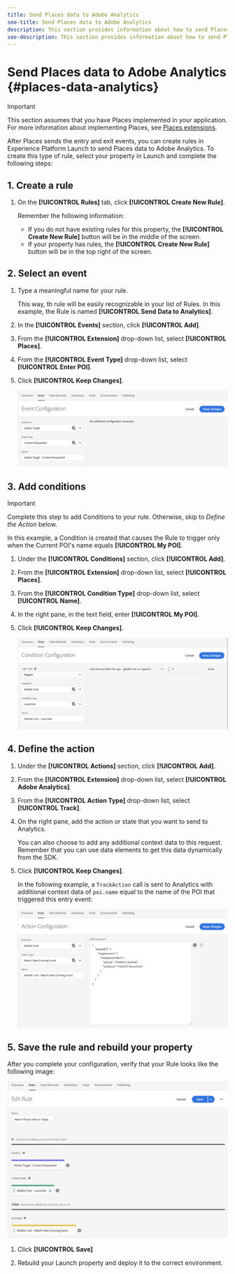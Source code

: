 ```yaml
---
title: Send Places data to Adobe Analytics
seo-title: Send Places data to Adobe Analytics
description: This section provides information about how to send Places data to Analytics.
seo-description: This section provides information about how to send Places data to Analytics. 
---
```


# Send Places data to Adobe Analytics {#places-data-analytics}


>[!IMPORTANT]
>
>This section assumes that you have Places implemented in your application. For more information about implementing Places, see [Places extensions](/help/places-ext-aep-sdks/places-extension/places-extension.md).

After Places sends the entry and exit events, you can create rules in Experience Platform Launch to send Places data to Adobe Analytics. To create this type of rule, select your property in Launch and complete the following steps:

## 1. Create a rule

1. On the **[!UICONTROL Rules]** tab, click **[!UICONTROL Create New Rule]**.

    Remember the following information:

    * If you do not have existing rules for this property, the **[!UICONTROL Create New Rule]** button will be in the middle of the screen.
    * If your property has rules, the **[!UICONTROL Create New Rule]** button will be in the top right of the screen.

## 2. Select an event

1. Type a meaningful name for your rule.

    This way, th rule will be easily recognizable in your list of Rules. In this example, the Rule is named **[!UICONTROL Send Data to Analytics]**.

2. In the **[!UICONTROL Events]** section, click **[!UICONTROL Add]**.

3. From the **[!UICONTROL Extension]** drop-down list, select **[!UICONTROL Places]**.

4. From the **[!UICONTROL Event Type]** drop-down list, select **[!UICONTROL Enter POI]**.

5. Click **[!UICONTROL Keep Changes]**.

   !["select an event"](/help/assets/ad-setEvent.png)


## 3. Add conditions

>[!IMPORTANT]
>
>Complete this step to add Conditions to your rule. Otherwise, skip to *Define the Action* below.

In this example, a Condition is created that causes the Rule to trigger only when the Current POI's name equals **[!UICONTROL My POI]**.

1. Under the **[!UICONTROL Conditions]** section, click **[!UICONTROL Add]**.

2. From the **[!UICONTROL Extension]** drop-down list, select **[!UICONTROL Places]**.

3. From the **[!UICONTROL Condition Type]** drop-down list, select **[!UICONTROL Name]**.

4. In the right pane, in the text field, enter **[!UICONTROL My POI]**.

5. Click **[!UICONTROL Keep Changes]**.

   !["set a condition"](/help/assets/ad-setCondition.png)


## 4. Define the action

1. Under the **[!UICONTROL Actions]** section, click **[!UICONTROL Add]**.

2. From the **[!UICONTROL Extension]** drop-down list, select **[!UICONTROL Adobe Analytics]**.  

3. From the **[!UICONTROL Action Type]** drop-down list, select **[!UICONTROL Track]**.

4. On the right pane, add the action or state that you want to send to Analytics. 

    You can also choose to add any additional context data to this request. Remember that you can use data elements to get this data dynamically from the SDK.

5. Click **[!UICONTROL Keep Changes]**.

    In the following example, a `TrackAction` call is sent to Analytics with additional context data of `poi.name` equal to the name of the POI that triggered this entry event:

    !["set an action"](/help/assets/ad-setAction.png)

## 5. Save the rule and rebuild your property

After you complete your configuration, verify that your Rule looks like the following image:

!["rule is created"](/help/assets/ad-ruleComplete.png)

1. Click **[!UICONTROL Save]**

2. Rebuild your Launch property and deploy it to the correct environment.

